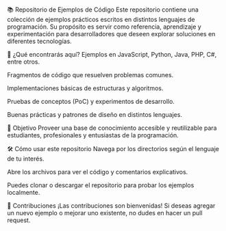 📚 Repositorio de Ejemplos de Código
Este repositorio contiene una colección de ejemplos prácticos escritos en distintos lenguajes de programación. Su propósito es servir como referencia, aprendizaje y experimentación para desarrolladores que deseen explorar soluciones en diferentes tecnologías.

🧠 ¿Qué encontrarás aquí?
Ejemplos en JavaScript, Python, Java, PHP, C#, entre otros.

Fragmentos de código que resuelven problemas comunes.

Implementaciones básicas de estructuras y algoritmos.

Pruebas de conceptos (PoC) y experimentos de desarrollo.

Buenas prácticas y patrones de diseño en distintos lenguajes.

🎯 Objetivo
Proveer una base de conocimiento accesible y reutilizable para estudiantes, profesionales y entusiastas de la programación.

🛠️ Cómo usar este repositorio
Navega por los directorios según el lenguaje de tu interés.

Abre los archivos para ver el código y comentarios explicativos.

Puedes clonar o descargar el repositorio para probar los ejemplos localmente.

🚀 Contribuciones
¡Las contribuciones son bienvenidas! Si deseas agregar un nuevo ejemplo o mejorar uno existente, no dudes en hacer un pull request.